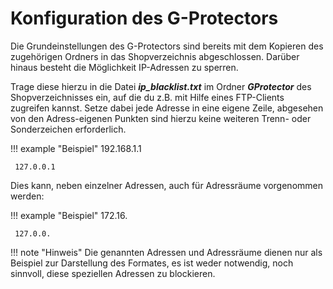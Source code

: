 # Konfiguration des G-Protectors

Die Grundeinstellungen des G-Protectors sind bereits mit dem Kopieren des zugehörigen Ordners in das Shopverzeichnis abgeschlossen. Darüber hinaus besteht die Möglichkeit IP-Adressen zu sperren.

Trage diese hierzu in die Datei _**ip\_blacklist.txt**_ im Ordner _**GProtector**_ des Shopverzeichnisses ein, auf die du z.B. mit Hilfe eines FTP-Clients zugreifen kannst. Setze dabei jede Adresse in eine eigene Zeile, abgesehen von den Adress-eigenen Punkten sind hierzu keine weiteren Trenn- oder Sonderzeichen erforderlich.

!!! example "Beispiel" 
	 192.168.1.1

	 127.0.0.1

Dies kann, neben einzelner Adressen, auch für Adressräume vorgenommen werden:

!!! example "Beispiel"
	 172.16.

	 127.0.0.

!!! note "Hinweis" 
	 Die genannten Adressen und Adressräume dienen nur als Beispiel zur Darstellung des Formates, es ist weder notwendig, noch sinnvoll, diese speziellen Adressen zu blockieren.


